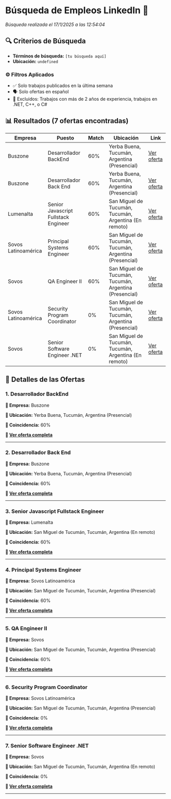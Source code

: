 # Búsqueda de Empleos LinkedIn 🚀

*Búsqueda realizada el 17/1/2025 a las 12:54:04*

## 🔍 Criterios de Búsqueda

- **Términos de búsqueda:** `[tu búsqueda aquí]`
- **Ubicación:** `undefined`

### ⚙️ Filtros Aplicados

- ✅ Solo trabajos publicados en la última semana
- 🗣️ Solo ofertas en español
- 🚫 Excluidos: Trabajos con más de 2 años de experiencia, trabajos en .NET, C++, o C#

## 📊 Resultados (7 ofertas encontradas)

| Empresa | Puesto | Match | Ubicación | Link |
|---------|--------|-------|-----------|------|
| Buszone | Desarrollador BackEnd | 60% | Yerba Buena, Tucumán, Argentina (Presencial) | [Ver oferta](https://www.linkedin.com/jobs/view/3967030750/?trk=flagship3_search_srp_jobs) |
| Buszone | Desarrollador Back End | 60% | Yerba Buena, Tucumán, Argentina (Presencial) | [Ver oferta](https://www.linkedin.com/jobs/view/4026185112/?trk=flagship3_search_srp_jobs) |
| Lumenalta | Senior Javascript Fullstack Engineer | 60% | San Miguel de Tucumán, Tucumán, Argentina (En remoto) | [Ver oferta](https://www.linkedin.com/jobs/view/4124718031/?trk=flagship3_search_srp_jobs) |
| Sovos Latinoamérica | Principal Systems Engineer | 60% | San Miguel de Tucumán, Tucumán, Argentina (Presencial) | [Ver oferta](https://www.linkedin.com/jobs/view/4127908160/?trk=flagship3_search_srp_jobs) |
| Sovos | QA Engineer II | 60% | San Miguel de Tucumán, Tucumán, Argentina (Presencial) | [Ver oferta](https://www.linkedin.com/jobs/view/4087547613/?trk=flagship3_search_srp_jobs) |
| Sovos Latinoamérica | Security Program Coordinator | 0% | San Miguel de Tucumán, Tucumán, Argentina (Presencial) | [Ver oferta](https://www.linkedin.com/jobs/view/4127902988/?trk=flagship3_search_srp_jobs) |
| Sovos | Senior Software Engineer .NET | 0% | San Miguel de Tucumán, Tucumán, Argentina (En remoto) | [Ver oferta](https://www.linkedin.com/jobs/view/4075916200/?trk=flagship3_search_srp_jobs) |

## 📝 Detalles de las Ofertas

### 1. Desarrollador BackEnd

**🏢 Empresa:** Buszone

**📍 Ubicación:** Yerba Buena, Tucumán, Argentina (Presencial)

**🎯 Coincidencia:** 60%

**🔗 [Ver oferta completa](https://www.linkedin.com/jobs/view/3967030750/?trk=flagship3_search_srp_jobs)**

---

### 2. Desarrollador Back End

**🏢 Empresa:** Buszone

**📍 Ubicación:** Yerba Buena, Tucumán, Argentina (Presencial)

**🎯 Coincidencia:** 60%

**🔗 [Ver oferta completa](https://www.linkedin.com/jobs/view/4026185112/?trk=flagship3_search_srp_jobs)**

---

### 3. Senior Javascript Fullstack Engineer

**🏢 Empresa:** Lumenalta

**📍 Ubicación:** San Miguel de Tucumán, Tucumán, Argentina (En remoto)

**🎯 Coincidencia:** 60%

**🔗 [Ver oferta completa](https://www.linkedin.com/jobs/view/4124718031/?trk=flagship3_search_srp_jobs)**

---

### 4. Principal Systems Engineer

**🏢 Empresa:** Sovos Latinoamérica

**📍 Ubicación:** San Miguel de Tucumán, Tucumán, Argentina (Presencial)

**🎯 Coincidencia:** 60%

**🔗 [Ver oferta completa](https://www.linkedin.com/jobs/view/4127908160/?trk=flagship3_search_srp_jobs)**

---

### 5. QA Engineer II

**🏢 Empresa:** Sovos

**📍 Ubicación:** San Miguel de Tucumán, Tucumán, Argentina (Presencial)

**🎯 Coincidencia:** 60%

**🔗 [Ver oferta completa](https://www.linkedin.com/jobs/view/4087547613/?trk=flagship3_search_srp_jobs)**

---

### 6. Security Program Coordinator

**🏢 Empresa:** Sovos Latinoamérica

**📍 Ubicación:** San Miguel de Tucumán, Tucumán, Argentina (Presencial)

**🎯 Coincidencia:** 0%

**🔗 [Ver oferta completa](https://www.linkedin.com/jobs/view/4127902988/?trk=flagship3_search_srp_jobs)**

---

### 7. Senior Software Engineer .NET

**🏢 Empresa:** Sovos

**📍 Ubicación:** San Miguel de Tucumán, Tucumán, Argentina (En remoto)

**🎯 Coincidencia:** 0%

**🔗 [Ver oferta completa](https://www.linkedin.com/jobs/view/4075916200/?trk=flagship3_search_srp_jobs)**

---

